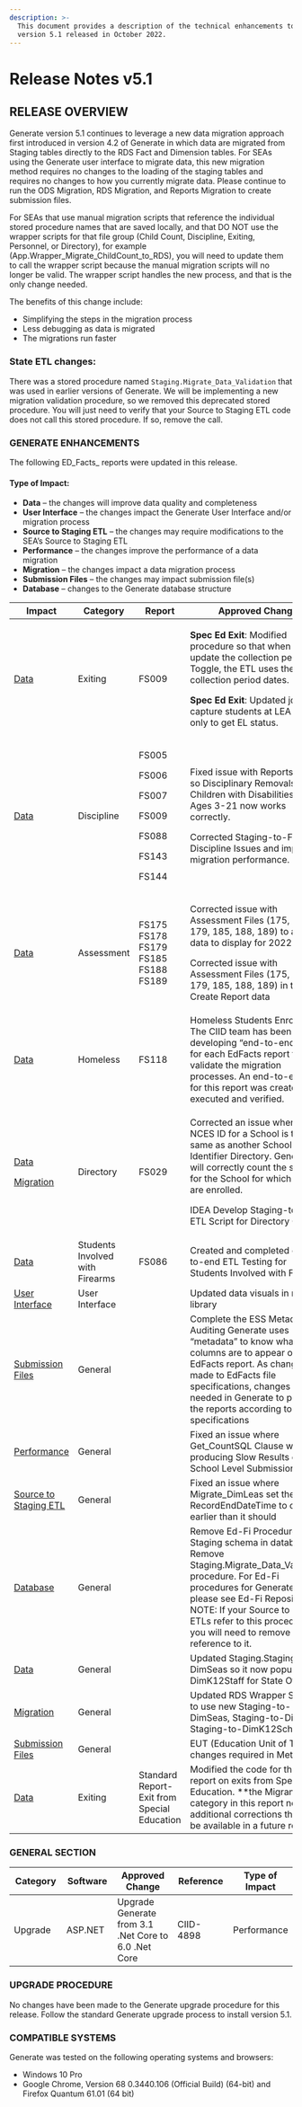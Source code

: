 ```yaml
---
description: >-
  This document provides a description of the technical enhancements to Generate
  version 5.1 released in October 2022.
---
```


# Release Notes v5.1

## RELEASE OVERVIEW

Generate version 5.1 continues to leverage a new data migration approach first introduced in version 4.2 of Generate in which data are migrated from Staging tables directly to the RDS Fact and Dimension tables. For SEAs using the Generate user interface to migrate data, this new migration method requires no changes to the loading of the staging tables and requires no changes to how you currently migrate data. Please continue to run the ODS Migration, RDS Migration, and Reports Migration to create submission files.&#x20;

For SEAs that use manual migration scripts that reference the individual stored procedure names that are saved locally, and that DO NOT use the wrapper scripts for that file group (Child Count, Discipline, Exiting, Personnel, or Directory), for example (App.Wrapper\_Migrate\_ChildCount\_to\_RDS), you will need to update them to call the wrapper script because the manual migration scripts will no longer be valid. The wrapper script handles the new process, and that is the only change needed.&#x20;

The benefits of this change include:

* Simplifying the steps in the migration process
* Less debugging as data is migrated
* The migrations run faster

### State ETL changes:&#x20;

There was a stored procedure named `Staging.Migrate_Data_Validation` that was used in earlier versions of Generate. We will be implementing a new migration validation procedure, so we removed this deprecated stored procedure. You will just need to verify that your Source to Staging ETL code does not call this stored procedure. If so, remove the call.

### GENERATE ENHANCEMENTS&#x20;

The following ED_Facts_ reports were updated in this release.

#### Type of Impact:&#x20;

* **Data** – the changes will improve data quality and completeness
* **User Interface** – the changes impact the Generate User Interface and/or migration process
* **Source to Staging ETL** – the changes may require modifications to the SEA’s Source to Staging ETL
* **Performance** – the changes improve the performance of a data migration
* **Migration** – the changes impact a data migration process
* **Submission Files** – the changes may impact submission file(s)
* **Database** – changes to the Generate database structure

<table><thead><tr><th width="124">Impact</th><th width="117">Category</th><th width="112">Report</th><th width="301">Approved Change</th><th width="119">Reference</th></tr></thead><tbody><tr><td><a data-footnote-ref href="#user-content-fn-1">Data</a></td><td>Exiting</td><td>FS009</td><td><p><strong>Spec Ed Exit</strong>: Modified procedure so that when states update the collection period in Toggle, the ETL uses the collection period dates.</p><p></p><p><strong>Spec Ed Exit</strong>: Updated join to capture students at LEA-level only to get EL status.</p></td><td><p>CIID-4920 </p><p>CIID-5019</p></td></tr><tr><td><a data-footnote-ref href="#user-content-fn-2">Data</a></td><td>Discipline</td><td><p>FS005</p><p>FS006 </p><p>FS007</p><p>FS009 </p><p>FS088 </p><p>FS143 </p><p>FS144</p></td><td><p>Fixed issue with Reports Library so Disciplinary Removals of Children with Disabilities (IDEA) Ages 3-21 now works correctly. </p><p></p><p>Corrected Staging-to-Fact Discipline Issues and improved migration performance.</p></td><td><p>CIID-4838</p><p>CIID-5053</p></td></tr><tr><td><a data-footnote-ref href="#user-content-fn-3">Data</a></td><td>Assessment</td><td>FS175 FS178 FS179 FS185 FS188 FS189</td><td><p>Corrected issue with Assessment Files (175, 178, 179, 185, 188, 189) to allow data to display for 2022 </p><p></p><p>Corrected issue with Assessment Files (175, 178, 179, 185, 188, 189) in the Create Report data</p></td><td>CIID-4875 CIID-4921</td></tr><tr><td><a data-footnote-ref href="#user-content-fn-4">Data</a></td><td>Homeless</td><td>FS118</td><td>Homeless Students Enrolled The CIID team has been developing “end-to-end” tests for each EdFacts report to validate the migration processes. An end-to-end test for this report was created, executed and verified.</td><td>CIID-4900</td></tr><tr><td><p><a data-footnote-ref href="#user-content-fn-5">Data</a></p><p><a data-footnote-ref href="#user-content-fn-6">Migration</a></p></td><td>Directory</td><td>FS029</td><td><p>Corrected an issue when a NCES ID for a School is the same as another School's State Identifier Directory. Generate will correctly count the student for the School for which they are enrolled.</p><p></p><p>IDEA Develop Staging-to-RDS ETL Script for Directory Counts</p></td><td><p>CIID-4827</p><p>CIID-4516</p></td></tr><tr><td><a data-footnote-ref href="#user-content-fn-7">Data</a></td><td>Students Involved with Firearms</td><td>FS086</td><td>Created and completed end-to-end ETL Testing for Students Involved with Firearms</td><td>CIID-4827</td></tr><tr><td><a data-footnote-ref href="#user-content-fn-8">User Interface</a></td><td>User Interface</td><td></td><td>Updated data visuals in reports library</td><td>CIID-4020</td></tr><tr><td><a data-footnote-ref href="#user-content-fn-9">Submission Files</a></td><td>General</td><td></td><td>Complete the ESS Metadata Auditing Generate uses “metadata” to know what columns are to appear on each EdFacts report. As changes are made to EdFacts file specifications, changes may be needed in Generate to produce the reports according to the specifications</td><td>CIID-4924</td></tr><tr><td><a data-footnote-ref href="#user-content-fn-10">Performance</a></td><td>General</td><td></td><td>Fixed an issue where Get_CountSQL Clause was producing Slow Results on School Level Submission File</td><td>CIID-4862</td></tr><tr><td><a data-footnote-ref href="#user-content-fn-11">Source to Staging ETL</a></td><td>General</td><td></td><td>Fixed an issue where Migrate_DimLeas set the RecordEndDateTime to one day earlier than it should</td><td>CIID-4911</td></tr><tr><td><a data-footnote-ref href="#user-content-fn-12">Database</a></td><td>General</td><td></td><td>Remove Ed-Fi Procedures from Staging schema in database Remove Staging.Migrate_Data_Validation procedure. For Ed-Fi procedures for Generate, please see Ed-Fi Repository NOTE: If your Source to Staging ETLs refer to this procedure you will need to remove the reference to it.</td><td>CIID-4916</td></tr><tr><td><a data-footnote-ref href="#user-content-fn-13">Data</a></td><td>General</td><td></td><td>Updated Staging.Staging-to-DimSeas so it now populates DimK12Staff for State Officer</td><td>CIID-5024</td></tr><tr><td><a data-footnote-ref href="#user-content-fn-14">Migration</a></td><td>General</td><td></td><td>Updated RDS Wrapper Scripts to use new Staging-to-DimSeas, Staging-to-DimLeas, Staging-to-DimK12Schools</td><td>CIID-5025</td></tr><tr><td><a data-footnote-ref href="#user-content-fn-15">Submission Files</a></td><td>General</td><td></td><td>EUT (Education Unit of Total) changes required in Metadata</td><td>CIID-5054</td></tr><tr><td><a data-footnote-ref href="#user-content-fn-16">Data</a></td><td>Exiting</td><td>Standard Report-Exit from Special Education</td><td>Modified the code for this report on exits from Special Education. **the Migrant category in this report needs additional corrections that will be available in a future release.</td><td>CIID-4837</td></tr></tbody></table>

### GENERAL SECTION

<table><thead><tr><th width="127">Category</th><th width="115">Software</th><th width="244">Approved Change</th><th width="114">Reference</th><th>Type of Impact</th></tr></thead><tbody><tr><td>Upgrade</td><td>ASP.NET</td><td>Upgrade Generate from 3.1 .Net Core to 6.0 .Net Core</td><td>CIID-4898</td><td>Performance</td></tr></tbody></table>

### UPGRADE PROCEDURE&#x20;

No changes have been made to the Generate upgrade procedure for this release. Follow the standard Generate upgrade process to install version 5.1.

### COMPATIBLE SYSTEMS&#x20;

Generate was tested on the following operating systems and browsers:&#x20;

* Windows 10 Pro
* Google Chrome, Version 68 0.3440.106 (Official Build) (64-bit) and Firefox Quantum 61.01 (64 bit)



[^1]: the changes will improve data quality and completeness

[^2]: the changes will improve data quality and completeness

[^3]: the changes will improve data quality and completeness

[^4]: the changes will improve data quality and completeness

[^5]: the changes will improve data quality and completeness

[^6]: the changes impact a data migration process

[^7]: the changes will improve data quality and completeness

[^8]: the changes impact the Generate User Interface and/or migration process

[^9]: the changes may impact submission file(s)

[^10]: the changes improve the performance of a data migration

[^11]: the changes may require modifications to the SEA’s Source to Staging ETL

[^12]: changes to the Generate database structure

[^13]: the changes will improve data quality and completeness

[^14]: the changes impact a data migration process

[^15]: the changes may impact submission file(s)

[^16]: the changes will improve data quality and completeness
